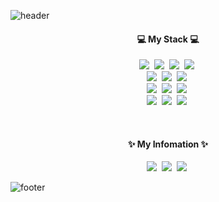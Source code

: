 ![header](https://capsule-render.vercel.app/api?type=waving&color=gradient&height=300&section=header&text=JiNaLim&fontSize=90)

<h4 align="center">💻 My Stack 💻</h4>
<p align="center">
  <img src="https://img.shields.io/badge/HTML5-E34F26?style=flat-square&logo=HTML5&logoColor=white"/>&nbsp;
  <img src="https://img.shields.io/badge/CSS3-1572B6?style=flat-square&logo=CSS3&logoColor=white"/>&nbsp;
  <img src="https://img.shields.io/badge/JavaScript-F7DF1E?style=flat-square&logo=JavaScript&logoColor=white"/>&nbsp;
  <img src="https://img.shields.io/badge/jQuery-1572B6?style=flat-square&logo=jQuery&logoColor=white"/>&nbsp;
  <br>
  <img src="https://img.shields.io/badge/Spring-6DB33F?style=flat-square&logo=Spring&logoColor=white"/>&nbsp;
  <img src="https://img.shields.io/badge/Spring%20Boot-6DB33F?style=flat-square&logo=Spring%20Boot&logoColor=white"/>&nbsp;
  <img src="https://img.shields.io/badge/Java-F80000?style=flat-square&logo=Java&logoColor=white"/>&nbsp;
  <br>
  <img src="https://img.shields.io/badge/Oracle-F80000?style=flat-square&logo=Oracle&logoColor=white"/>&nbsp;
  <img src="https://img.shields.io/badge/MySQL-4479A1?style=flat-square&logo=MySQL&logoColor=white"/>&nbsp;
  <img src="https://img.shields.io/badge/Microsoft_SQL_Server-CC2927?style=flat-square&logo=microsoft-sql-server&logoColor=white"/>&nbsp;
  <br>
  <img src="https://img.shields.io/badge/Linux-FCC624?style=flat-square&logo=linux&logoColor=white"/>&nbsp;
  <img src="https://img.shields.io/badge/Subversion-809CC9?style=flat-square&logo=Subversion&logoColor=white"/>&nbsp;
  <img src="https://img.shields.io/badge/Github-000000?style=flat-square&logo=Github&logoColor=white"/>&nbsp;
</p>

<br/>

<h4 align="center">✨ My Infomation ✨</h4>
<p align="center">
  <a href="https://github.com/LimJiNa"><img src="https://img.shields.io/badge/GitHub-000000?style=flat-square&logo=GitHub&logoColor=white"/></a>&nbsp;
  <a href="https://jinalim-dev.tistory.com/"><img src="https://img.shields.io/badge/Tistory-0DBD8B?style=flat-square&logo=Telegraph&logoColor=white"/></a>&nbsp;
  <a href="jn4624@gmail.com"><img src="https://img.shields.io/badge/Gmail-F80000?style=flat-square&logo=Gmail&logoColor=white"/></a>&nbsp;
</p>

![footer](https://capsule-render.vercel.app/api?type=waving&color=gradient&section=footer)

<!--### Hi there 👋


**LimJiNa/LimJiNa** is a ✨ _special_ ✨ repository because its `README.md` (this file) appears on your GitHub profile.

Here are some ideas to get you started:

- 🔭 I’m currently working on ...
- 🌱 I’m currently learning ...
- 👯 I’m looking to collaborate on ...
- 🤔 I’m looking for help with ...
- 💬 Ask me about ...
- 📫 How to reach me: ...
- 😄 Pronouns: ...
- ⚡ Fun fact: ...
-->
